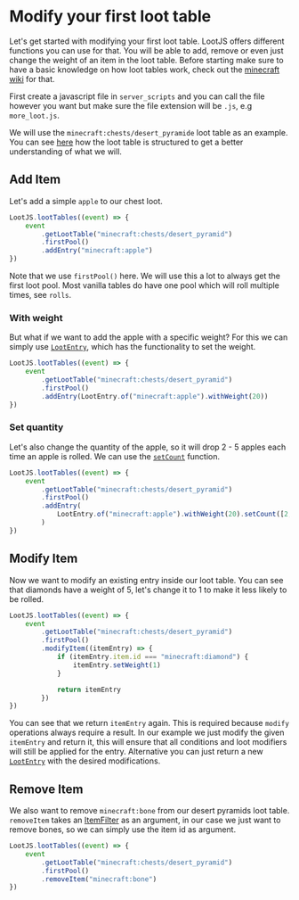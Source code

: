 # Modify your first loot table

Let's get started with modifying your first loot table. LootJS offers different functions you can use for that. You will be able to add, remove or even just change the weight of an item in the loot table. Before starting make sure to have a basic knowledge on how loot tables work, check out the [minecraft wiki](https://minecraft.wiki/w/Loot_table) for that.

First create a javascript file in `server_scripts` and you can call the file however you want but make sure the file extension will be `.js`, e.g `more_loot.js`.

We will use the `minecraft:chests/desert_pyramide` loot table as an example. You can see [here](https://misode.github.io/loot-table/?preset=chests/desert_pyramid) how the loot table is structured to get a better understanding of what we will.

## Add Item

Let's add a simple `apple` to our chest loot.

```js
LootJS.lootTables((event) => {
    event
        .getLootTable("minecraft:chests/desert_pyramid")
        .firstPool()
        .addEntry("minecraft:apple")
})
```

Note that we use `firstPool()` here. We will use this a lot to always get the first loot pool. Most vanilla tables do have one pool which will roll multiple times, see `rolls`.

### With weight

But what if we want to add the apple with a specific weight? For this we can simply use [`LootEntry`](/api/loot-entry), which has the functionality to set the weight.

```js
LootJS.lootTables((event) => {
    event
        .getLootTable("minecraft:chests/desert_pyramid")
        .firstPool()
        .addEntry(LootEntry.of("minecraft:apple").withWeight(20))
})
```

### Set quantity

Let's also change the quantity of the apple, so it will drop 2 - 5 apples each time an apple is rolled. We can use the [`setCount`](/api/loot-entry#setcount) function.

```js
LootJS.lootTables((event) => {
    event
        .getLootTable("minecraft:chests/desert_pyramid")
        .firstPool()
        .addEntry(
            LootEntry.of("minecraft:apple").withWeight(20).setCount([2, 5]),
        )
})
```

## Modify Item

Now we want to modify an existing entry inside our loot table. You can see that diamonds have a weight of 5, let's change it to 1 to make it less likely to be rolled.

```js
LootJS.lootTables((event) => {
    event
        .getLootTable("minecraft:chests/desert_pyramid")
        .firstPool()
        .modifyItem((itemEntry) => {
            if (itemEntry.item.id === "minecraft:diamond") {
                itemEntry.setWeight(1)
            }

            return itemEntry
        })
})
```

You can see that we return `itemEntry` again. This is required because `modify` operations always require a result. In our example we just modify the given `itemEntry` and return it, this will ensure that all conditions and loot modifiers will still be applied for the entry. Alternative you can just return a new [`LootEntry`](/api/loot-entry) with the desired modifications.

## Remove Item

We also want to remove `minecraft:bone` from our desert pyramids loot table. `removeItem` takes an [ItemFilter](/api/item-filter) as an argument, in our case we just want to remove bones, so we can simply use the item id as argument.

```js
LootJS.lootTables((event) => {
    event
        .getLootTable("minecraft:chests/desert_pyramid")
        .firstPool()
        .removeItem("minecraft:bone")
})
```
